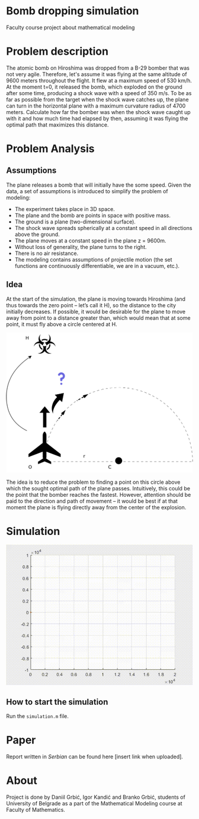 # Bomb dropping simulation
Faculty course project about mathematical modeling

# Problem description
The atomic bomb on Hiroshima was dropped from a B-29 bomber that was not very agile. Therefore, let's assume it was flying at the same altitude of 9600 meters throughout the flight. It flew at a maximum speed of 530 km/h. At the moment t=0, it released the bomb, which exploded on the ground after some time, producing a shock wave with a speed of 350 m/s. To be as far as possible from the target when the shock wave catches up, the plane can turn in the horizontal plane with a maximum curvature radius of 4700 meters. Calculate how far the bomber was when the shock wave caught up with it and how much time had elapsed by then, assuming it was flying the optimal path that maximizes this distance.

# Problem Analysis

## Assumptions

The plane releases a bomb that will initially have the some speed. Given the data, a set of assumptions is introduced to simplify the problem of modeling:

- The experiment takes place in 3D space.
- The plane and the bomb are points in space with positive mass.
- The ground is a plane (two-dimensional surface).
- The shock wave spreads spherically at a constant speed in all directions above the ground.
- The plane moves at a constant speed in the plane z = 9600m.
- Without loss of generality, the plane turns to the right.
- There is no air resistance.
- The modeling contains assumptions of projectile motion (the set functions are continuously differentiable, we are in a vacuum, etc.).

## Idea

At the start of the simulation, the plane is moving towards Hiroshima (and thus towards the zero point – let’s call it H), so the distance to the city initially decreases. If possible, it would be desirable for the plane to move away from point to a distance greater than, which would mean that at some point, it must fly above a circle centered at H.

![Hiroshima Problem](documentation/hirosima_problem.jpg)

The idea is to reduce the problem to finding a point on this circle above which the sought optimal path of the plane passes. Intuitively, this could be the point that the bomber reaches the fastest. However, attention should be paid to the direction and path of movement – it would be best if at that moment the plane is flying directly away from the center of the explosion.

# Simulation
<center>

![Simulation](documentation/simulation.gif)

</center>

## How to start the simulation

Run the `simulation.m` file.

# Paper 

Report written in *Serbian* can be found here [insert link when uploaded].

# About
Project is done by Daniil Grbić, Igor Kandić and Branko Grbić, students of University of Belgrade as a part of the Mathematical Modeling course at Faculty of Mathematics.